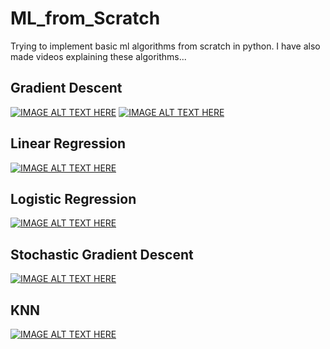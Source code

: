 # ML_from_Scratch
Trying to implement basic ml algorithms from scratch in python. I have also made videos explaining these algorithms...

## Gradient Descent
[![IMAGE ALT TEXT HERE](https://i.ytimg.com/vi/36zkIAAUcZ4/mqdefault.jpg)](https://youtu.be/36zkIAAUcZ4)
[![IMAGE ALT TEXT HERE](https://i.ytimg.com/vi/41BiBUZbg9U/mqdefault.jpg)](https://youtu.be/41BiBUZbg9U)


## Linear Regression
[![IMAGE ALT TEXT HERE](https://i9.ytimg.com/vi/fnDO1s4fzi4/mqdefault.jpg?time=1587571269438&sqp=CIDUgfUF&rs=AOn4CLBBgHYqWd7b-zaW9FWNK9rLZKOV8A)](https://youtu.be/fnDO1s4fzi4)

## Logistic Regression
[![IMAGE ALT TEXT HERE](https://i9.ytimg.com/vi/NtjAeXppomA/mqdefault.jpg?time=1587571338233&sqp=CIDUgfUF&rs=AOn4CLCoFALGAillQMFtt0e20w4u_LweCA)](https://youtu.be/NtjAeXppomA)

## Stochastic Gradient Descent
[![IMAGE ALT TEXT HERE](https://i9.ytimg.com/vi/V8InSDYHG4s/mqdefault.jpg?time=1587571379918&sqp=CIDUgfUF&rs=AOn4CLBReRphuMda0Wg-rRULUhJpmdyoJQ)](https://youtu.be/V8InSDYHG4s)

## KNN
[![IMAGE ALT TEXT HERE](https://i9.ytimg.com/vi/0RwM2BaLNkE/mqdefault.jpg?time=1587571447110&sqp=CIDUgfUF&rs=AOn4CLCDthMfUJxuHGpDyoEeiNoRChDu2w)](https://youtu.be/0RwM2BaLNkE)
